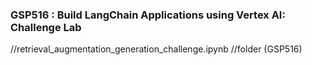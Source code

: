 ### GSP516 :  Build LangChain Applications using Vertex AI: Challenge Lab 

//retrieval_augmentation_generation_challenge.ipynb
//folder (GSP516)


